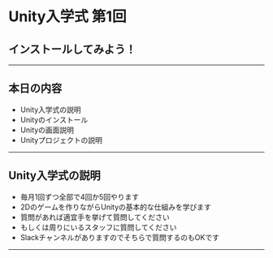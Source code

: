 <!-- $theme: gaia -->

# Unity入学式 第1回
## インストールしてみよう！

---

## 本日の内容
- Unity入学式の説明
- Unityのインストール
- Unityの画面説明
- Unityプロジェクトの説明

---

## Unity入学式の説明
- 毎月1回ずつ全部で4回か5回やります
- 2Dのゲームを作りながらUnityの基本的な仕組みを学びます
- 質問があれば適宜手を挙げて質問してください
- もしくは周りにいるスタッフに質問してください
- Slackチャンネルがありますのでそちらで質問するのもOKです

---

## 







